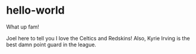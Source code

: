 # hello-world
What up fam!

Joel here to tell you I love the Celtics and Redskins!
Also, Kyrie Irving is the best damn point guard in the league.
